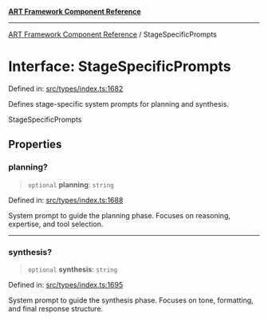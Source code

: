 [**ART Framework Component Reference**](../README.md)

***

[ART Framework Component Reference](../README.md) / StageSpecificPrompts

# Interface: StageSpecificPrompts

Defined in: [src/types/index.ts:1682](https://github.com/hashangit/ART/blob/1e49ae91e230443ba790ac800658233963b3d60c/src/types/index.ts#L1682)

Defines stage-specific system prompts for planning and synthesis.

 StageSpecificPrompts

## Properties

### planning?

> `optional` **planning**: `string`

Defined in: [src/types/index.ts:1688](https://github.com/hashangit/ART/blob/1e49ae91e230443ba790ac800658233963b3d60c/src/types/index.ts#L1688)

System prompt to guide the planning phase.
Focuses on reasoning, expertise, and tool selection.

***

### synthesis?

> `optional` **synthesis**: `string`

Defined in: [src/types/index.ts:1695](https://github.com/hashangit/ART/blob/1e49ae91e230443ba790ac800658233963b3d60c/src/types/index.ts#L1695)

System prompt to guide the synthesis phase.
Focuses on tone, formatting, and final response structure.
